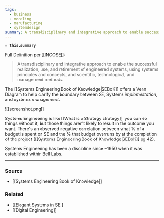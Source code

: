 ```yaml
---
tags:
  - business
  - modeling
  - manufacturing
  - systemdesign
summary: A transdisciplinary and integrative approach to enable successful realization, use, and retirement of systems.
---
```

**`= this.summary`**

Full Definition per [[INCOSE]]:
> A transdisciplinary and integrative approach to enable the successful realization, use, and retirement of engineered systems, using systems principles and concepts, and scientific, technological, and management methods.

The [[Systems Engineering Book of Knowledge|SEBoK]] offers a Venn Diagram to help clarify the boundary between SE, Systems *implementation*, and systems *management*:

![[screenshot.png]]

Systems Engineering is like [[What is a Strategy|strategy]], you can do things without it, but those things aren't likely to result in the outcome you want. There's an observed negative correlation between what % of a budget is spent on SE and the % that budget overruns by at the completion of the project ([[Systems Engineering Book of Knowledge|SEBoK]] pg 42).

Systems Engineering has been a discipline since ~1950 when it was established within Bell Labs.

---
### Source
- [[Systems Engineering Book of Knowledge]]

### Related
- [[Elegant Systems in SE]]
- [[Digital Engineering]]